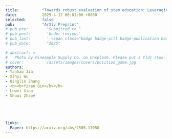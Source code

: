 ```yaml
---
title:          "Towards robust evaluation of stem education: Leveraging mllms in project-based learning"
date:           2025-4-12 00:01:00 +0800
selected:       false
pub:            "ArXiv Preprint"
# pub_pre:        "Submitted to "
# pub_post:       'Under review.'
# pub_last:       ' <span class="badge badge-pill badge-publication badge-success">Spotlight</span>'
# pub_date:       "2025"

# abstract: >-
#   Photo by Pineapple Supply Co. on Unsplash. Please put a tldr (too-long-didnt-read, 1~2 sentences) of your publication here. It is not recommended to put the actual abstract here because it is usually too long to fit in. $\LaTeX$ is supported. $a=b+c$.
# cover:          /assets/images/covers/position_game.jpg
authors: 
- Yanhao Jia
- Xinyi Wu
- Qinglin Zhang
- <b><b>Yiran Qin</b></b>
- Luwei Xiao
- Shuai Zhao#





links:
  Paper: https://arxiv.org/abs/2505.17050
---
```

